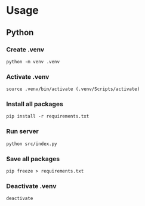 # Usage

## Python

### Create .venv

```
python -m venv .venv
```

### Activate .venv

```
source .venv/bin/activate (.venv/Scripts/activate)
```

### Install all packages

```
pip install -r requirements.txt
```

### Run server

```
python src/index.py
```

### Save all packages

```
pip freeze > requirements.txt
```

### Deactivate .venv

```
deactivate
```
